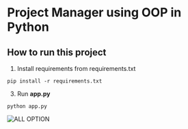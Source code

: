 # Project Manager using OOP in Python

## How to run this project

1. Install requirements from requirements.txt

```
pip install -r requirements.txt
```

3.  Run <b>app.py</b>

```
python app.py
```

![ALL OPTION](https://github.com/imranBappy/task-manager/img/Task-Manager-UI.png?raw=true)
